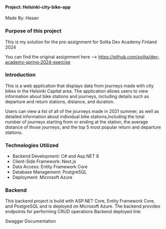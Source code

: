 #### Project: Helsinki-city-bike-app

Made By: Hasan

### Purpose of this project

This is my solution for the pre-assignment for Solita Dev Academy Finland 2024

You can find the original assignment here --> https://github.com/solita/dev-academy-spring-2024-exercise

### Introduction

This is a web application that displays data from journeys made with city bikes in the Helsinki Capital area. The application allows users to view information about bike stations and journeys, including details such as departure and return stations, distance, and duration.

Users can view a list of all of the journeys made in 2021 summer, as well as detailed information about individual bike stations,including the total number of journeys starting from or ending at the station, the average distance of those journeys, and the top 5 most popular return and departure stations.

### Technologies Utilized

- Backend Development: C# and Asp.NET 8
- Client-Side Framework: Next.js
- Data Access: Entity Framework Core
- Database Management: PostgreSQL
- Deployment: Microsoft Azure

### Backend

This backend project is build wtih ASP.NET Core, Entity Framework Core, and PostgreSQL and is deployed on Microsoft Azure. The backend provides endpoints for performing CRUD operations Backend deployed link:

Swagger Documentation
